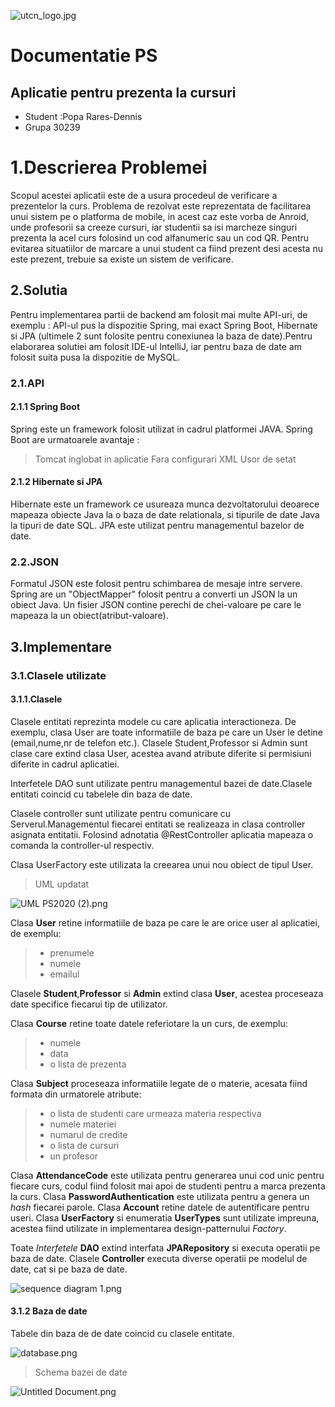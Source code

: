 ![utcn_logo.jpg](https://www.dropbox.com/s/jp4ec7zvbyr4rsz/utcn_logo.jpg?dl=0&raw=1)

# Documentatie PS

## Aplicatie pentru prezenta la cursuri 
  - Student :Popa Rares-Dennis 
  - Grupa 30239

# 1.Descrierea Problemei

Scopul acestei aplicatii este de a usura procedeul de verificare a prezentelor la curs.
Problema de rezolvat este reprezentata de facilitarea unui sistem pe o platforma de mobile, in acest caz este vorba de Anroid, unde profesorii sa creeze cursuri, iar studentii sa isi marcheze singuri prezenta la acel curs folosind un cod alfanumeric sau un cod QR.
Pentru evitarea situatiilor de marcare a unui student ca fiind prezent desi acesta nu este prezent, trebuie sa existe un sistem de verificare.

## 2.Solutia 

Pentru implementarea partii de backend am folosit mai multe API-uri, de exemplu : API-ul pus la dispozitie Spring, mai exact Spring Boot, Hibernate si JPA (ultimele 2 sunt folosite pentru conexiunea la baza de date).Pentru elaborarea solutiei am folosit IDE-ul IntelliJ, iar pentru baza de date am folosit suita pusa la dispozitie de MySQL.  

### 2.1.API 

#### 2.1.1 Spring Boot 

Spring este un framework folosit utilizat in cadrul platformei JAVA. Spring Boot are urmatoarele avantaje : 
> Tomcat inglobat in aplicatie 
> Fara configurari XML 
> Usor de setat 

#### 2.1.2 Hibernate si JPA
Hibernate este un framework ce usureaza munca dezvoltatorului deoarece mapeaza obiecte Java la o baza de date relationala, si tipurile de date Java la tipuri de date SQL. 
JPA este utilizat pentru managementul bazelor de date.

### 2.2.JSON  
Formatul JSON este folosit pentru schimbarea de mesaje intre servere. Spring are un  "ObjectMapper" folosit pentru a converti un JSON la un obiect Java. Un fisier JSON contine perechi de chei-valoare pe care le mapeaza la un obiect(atribut-valoare). 

## 3.Implementare 

### 3.1.Clasele utilizate 
#### 3.1.1.Clasele 
Clasele entitati reprezinta modele cu care aplicatia interactioneza. De exemplu, clasa User are toate informatiile de baza pe care un User le detine (email,nume,nr de telefon etc.). Clasele Student,Professor si Admin sunt clase care extind clasa User, acestea avand atribute diferite si permisiuni diferite in cadrul aplicatiei.  

Interfetele DAO sunt utilizate pentru managementul bazei de date.Clasele entitati coincid cu tabelele din baza de date.  

Clasele controller sunt utilizate pentru comunicare cu Serverul.Managementul fiecarei entitati se realizeaza in clasa controller asignata entitatii. Folosind adnotatia @RestController aplicatia mapeaza o comanda la controller-ul respectiv.  

Clasa UserFactory este utilizata la creearea unui nou obiect de tipul User.
> UML updatat 

![UML PS2020 (2).png](https://www.dropbox.com/s/l6b8jji9uxqdxt5/UML%20PS2020%20%282%29.png?dl=0&raw=1)

Clasa **User** retine informatiile de baza pe care le are orice user al aplicatiei, de exemplu:
>- prenumele 
>- numele 
>- emailul 

Clasele **Student**,**Professor** si **Admin** extind clasa **User**, acestea proceseaza date specifice fiecarui tip de utilizator. 

Clasa **Course** retine toate datele referiotare la un curs, de exemplu: 
>- numele 
>- data 
>- o lista de prezenta 

Clasa **Subject** proceseaza informatiile legate de o materie, acesata fiind formata din urmatorele atribute: 
>- o lista de studenti care urmeaza materia respectiva 
>- numele materiei 
>- numarul de credite 
>- o lista de cursuri 
>- un profesor 

Clasa **AttendanceCode** este utilizata pentru generarea unui cod unic pentru fiecare curs, codul fiind folosit mai apoi de studenti pentru a marca prezenta la curs. 
Clasa **PasswordAuthentication** este utilizata pentru a genera un *hash* fiecarei parole. 
Clasa **Account** retine datele de autentificare pentru useri. 
Clasa **UserFactory** si enumeratia **UserTypes** sunt utilizate impreuna, acestea fiind utilizate in implementarea design-patternului *Factory*. 

Toate *Interfetele* **DAO** extind interfata **JPARepository** si executa operatii pe baza de date. 
Clasele **Controller** executa diverse operatii pe modelul de date, cat si pe baza de date.

![sequence diagram 1.png](https://www.dropbox.com/s/xfomimrbdgjqc13/sequence%20diagram%201.png?dl=0&raw=1)



#### 3.1.2 Baza de date 
 
 Tabele din baza de de date coincid cu clasele entitate. 
 
 ![database.png](https://www.dropbox.com/s/g4etfxe5fytang2/database.png?dl=0&raw=1) 
 
 > Schema bazei de date 
 
 ![Untitled Document.png](https://www.dropbox.com/s/kk4xisjtkn9edmj/Untitled%20Document.png?dl=0&raw=1)


